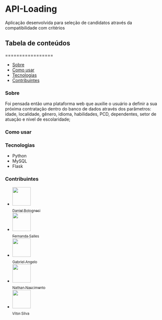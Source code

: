 # API-Loading

Aplicação desenvolvida para seleção de candidatos através da compatibilidade com critérios

## Tabela de conteúdos
=================
<!--ts-->
   * [Sobre](###sobre)
   * [Como usar](###como-usar)
   * [Tecnologias](###tecnologias)
   * [Contribuintes](###contribuintes)
<!--te-->

### Sobre

Foi pensada então uma plataforma web que auxilie o usuário a definir a sua próxima contratação dentro do banco de dados através dos parâmetros: idade, localidade, gênero, idioma, habilidades, PCD, dependentes, setor de atuação e nivel de escolaridade;

### Como usar

### Tecnologias
* Python
* MySQL
* Flask

### Contribuintes
* [<img src="https://avatars.githubusercontent.com/u/53946335?s=400&v=4" width=60><br><sub>Daniel Bolognesi</sub>](https://github.com/yaybolognesi)
* [<img src="https://avatars.githubusercontent.com/u/55774508?s=400&u=976ce0c58ffb78a832f85cde22b11d2ff9147a1c&v=4" width=60><br><sub>Fernanda Salles</sub>](https://github.com/ferpsalles)
* [<img src="https://avatars.githubusercontent.com/u/73532594?s=400&u=1f8b9362464a88d2551ce0081fe39504709ee0ea&v=4" width=60><br><sub>Gabriel Angelo</sub>](https://github.com/angelog)
* [<img src="https://avatars.githubusercontent.com/u/19509794?s=400&u=c8e3b179223f4af7ed84b484ba70d6377f116c8f&v=4" width=60><br><sub>Nathan Nascimento</sub>](https://github.com/N4htan)
* [<img src="https://avatars.githubusercontent.com/u/55815066?s=400&u=40d9563310eb45bc3daaa829ed56e81758606a2f&v=4" width=60><br><sub>Vitor Silva</sub>](https://github.com/Vitordan5)
